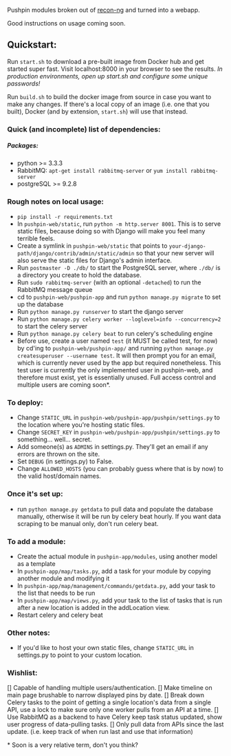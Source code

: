 Pushpin modules broken out of [recon-ng](https://bitbucket.org/LaNMaSteR53/recon-ng/) and turned into a webapp.


Good instructions on usage coming soon.

## Quickstart:
Run `start.sh` to download a pre-built image from Docker hub and get started super fast. Visit localhost:8000 in your browser to see the results. *In production environments, open up start.sh and configure some unique passwords!*

Run `build.sh` to build the docker image from source in case you want to make any changes. If there's a local copy of an image (i.e. one that you built), Docker (and by extension, `start.sh`) will use that instead.

### Quick (and incomplete) list of dependencies:

##### Packages:
 * python >= 3.3.3
 * RabbitMQ: `apt-get install rabbitmq-server` or `yum install rabbitmq-server`
 * postgreSQL >= 9.2.8

### Rough notes on local usage:

* `pip install -r requirements.txt`
* In `pushpin-web/static`, run `python -m http.server 8001`. This is to serve static files, because doing so with Django will make you feel many terrible feels.
* Create a symlink in `pushpin-web/static` that points to `your-django-path/django/contrib/admin/static/admin` so that your new server will also serve the static files for Django's admin interface.
* Run `postmaster -D ./db/` to start the PostgreSQL server, where `./db/` is a directory you create to hold the database.
* Run `sudo rabbitmq-server` (with an optional `-detached`) to run the RabbitMQ message queue
* cd to `pushpin-web/pushpin-app` and run `python manage.py migrate` to set up the database
* Run `python manage.py runserver` to start the django server
* Run `python manage.py celery worker --loglevel=info --concurrency=2` to start the celery server
* Run `python manage.py celery beat` to run celery's scheduling engine
* Before use, create a user named `test` (it MUST be called test, for now) by cd'ing to `pushpin-web/pushpin-app/` and running `python manage.py createsuperuser --username test`. It will then prompt you for an email, which is currently never used by the app but required nonetheless. This test user is currently the only implemented user in pushpin-web, and therefore must exist, yet is essentially unused. Full access control and multiple users are coming soon\*.

### To deploy:

* Change `STATIC_URL` in `pushpin-web/pushpin-app/pushpin/settings.py` to the location where you're hosting static files.
* Change `SECRET_KEY` in `pushpin-web/pushpin-app/pushpin/settings.py` to something... well... secret.
* Add someone(s) as `ADMINS` in settings.py. They'll get an email if any errors are thrown on the site.
* Set `DEBUG` (in settings.py) to False.
* Change `ALLOWED_HOSTS` (you can probably guess where that is by now) to the valid host/domain names.

### Once it's set up:
 * run `python manage.py getdata` to pull data and populate the database manually, otherwise it will be run by celery beat hourly. If you want data scraping to be manual only, don't run celery beat.

### To add a module:
 * Create the actual module in `pushpin-app/modules`, using another model as a template
 * In `pushpin-app/map/tasks.py`, add a task for your module by copying another module and modifying it
 * In `pushpin-app/map/management/commands/getdata.py`, add your task to the list that needs to be run
 * In `pushpin-app/map/views.py`, add your task to the list of tasks that is run after a new location is added in the addLocation view.
 * Restart celery and celery beat

### Other notes:

* If you'd like to host your own static files, change `STATIC_URL` in settings.py to point to your custom location.


### Wishlist:
[] Capable of handling multiple users/authentication.
[] Make timeline on main page brushable to narrow displayed pins by date.
[] Break down Celery tasks to the point of getting a single location's data from a single API, use a lock to make sure only one worker pulls from an API at a time.
[] Use RabbitMQ as a backend to have Celery keep task status updated, show user progress of data-pulling tasks.
[] Only pull data from APIs since the last update. (i.e. keep track of when run last and use that information)



\* Soon is a very relative term, don't you think?
